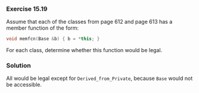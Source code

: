 ### Exercise 15.19

Assume that each of the classes from page 612 and page 613 has a member function
of the form:

```cpp
void memfcn(Base &b) { b = *this; }
```

For each class, determine whether this function would be legal.

### Solution

All would be legal except for `Derived_from_Private`, because `Base` would not
be accessible.
